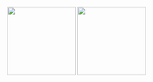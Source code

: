 <p align = "center">

<!-- GitHub Stats -->
<img height="160em" src="https://github-readme-stats-sigma-five.vercel.app/api?username=aliaqdas-repo&show_icons=true&hide_border=true" />

<!-- Most Used Languages -->
<img height="160em" src="https://github-readme-stats-sigma-five.vercel.app/api/top-langs/?username=aliaqdas-repo&exclude_repo=KNN-Image-Classification&show_icons=true&hide_border=true&layout=compact&langs_count=8"/>
</p>
